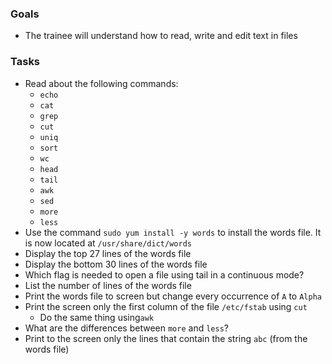 
### Goals
- The trainee will understand how to read, write and edit text in files

### Tasks
- Read about the following commands:
  - `echo`
  - `cat`
  - `grep`
  - `cut`
  - `uniq`
  - `sort`
  - `wc`
  - `head`
  - `tail`
  - `awk`
  - `sed`
  - `more`
  - `less`
- Use the command `sudo yum install -y words` to install the words file. It is now located at `/usr/share/dict/words`
- Display the top 27 lines of the words file
- Display the bottom 30 lines of the words file
- Which flag is needed to open a file using tail in a continuous mode?
- List the number of lines of the words file
- Print the words file to screen but change every occurrence of `A` to `Alpha`
- Print the screen only the first column of the file `/etc/fstab` using `cut`
  - Do the same thing using`awk`
- What are the differences between `more` and `less`?
- Print to the screen only the lines that contain the string `abc` (from the words file)
